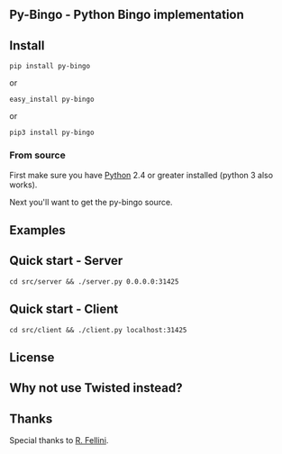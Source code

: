 Py-Bingo - Python Bingo implementation
-----------------------------------------------------------------------

Install
-------

`pip install py-bingo`

or

`easy_install py-bingo`

or

`pip3 install py-bingo`


### From source

First make sure you have [Python](http://python.org/) 2.4 or greater installed (python 3 also works).

Next you'll want to get the py-bingo source.

Examples
--------

Quick start - Server
--------------------

`cd src/server && ./server.py 0.0.0.0:31425`

Quick start - Client
--------------------

`cd src/client && ./client.py localhost:31425`

License
-------

Why not use Twisted instead?
---------------------------

Thanks
------

Special thanks to [R. Fellini](https://github.com/r-fellini-inc).
